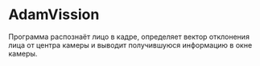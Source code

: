 # AdamVission

Программа распознаёт лицо в кадре, определяет вектор отклонения лица от центра камеры и выводит получившуюся информацию в окне камеры.
